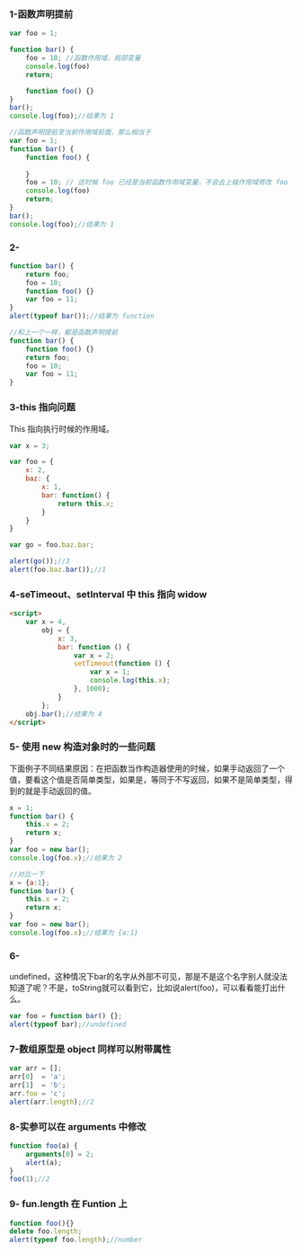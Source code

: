 ### 1-函数声明提前

```javascript
var foo = 1;

function bar() {
    foo = 10; //函数作用域，局部变量
    console.log(foo)
    return;

    function foo() {}
}
bar();
console.log(foo);//结果为 1

//函数声明提前至当前作用域前面，那么相当于
var foo = 1;
function bar() {
    function foo() {
      
    }
    foo = 10; // 这时候 foo 已经是当前函数作用域变量，不会去上级作用域修改 foo
    console.log(foo)
    return;
}
bar();
console.log(foo);//结果为 1
```

### 2-

```javascript
function bar() {
    return foo;
    foo = 10;
    function foo() {}
    var foo = 11;
}
alert(typeof bar());//结果为 function

//和上一个一样，都是函数声明提前
function bar() {
  	function foo() {}
    return foo;
    foo = 10;
    var foo = 11;
}
```

### 3-this 指向问题

This 指向执行时候的作用域。

```javascript
var x = 3;

var foo = {
    x: 2,
    baz: {
        x: 1,
        bar: function() {
            return this.x;
        }
    }
}

var go = foo.baz.bar;

alert(go());//3
alert(foo.baz.bar());//1
```

### 4-seTimeout、setInterval 中 this 指向 widow

```html
<script>
	var x = 4,
        obj = {
            x: 3,
            bar: function () {
                var x = 2;
                setTimeout(function () {
                    var x = 1;
                    console.log(this.x);
                }, 1000);
            }
        };
    obj.bar();//结果为 4 
</script>    

```

### 5- 使用 new 构造对象时的一些问题

下面例子不同结果原因：在把函数当作构造器使用的时候，如果手动返回了一个值，要看这个值是否简单类型，如果是，等同于不写返回，如果不是简单类型，得到的就是手动返回的值。

```javascript
x = 1;
function bar() {
    this.x = 2;
    return x;
}
var foo = new bar();
console.log(foo.x);//结果为 2

//对比一下
x = {a:1};
function bar() {
    this.x = 2;
    return x;
}
var foo = new bar();
console.log(foo.x);//结果为 {a:1}
```

### 6-

undefined，这种情况下bar的名字从外部不可见，那是不是这个名字别人就没法知道了呢？不是，toString就可以看到它，比如说alert(foo)，可以看看能打出什么。

```javascript
var foo = function bar() {};
alert(typeof bar);//undefined
```

### 7-数组原型是 object 同样可以附带属性

```javascript
var arr = [];
arr[0]  = 'a';
arr[1]  = 'b';
arr.foo = 'c';
alert(arr.length);//2
```

### 8-实参可以在 arguments 中修改

```javascript
function foo(a) {
    arguments[0] = 2;
    alert(a);
}
foo(1);//2
```

### 9- fun.length 在 Funtion 上

```javascript
function foo(){}
delete foo.length;
alert(typeof foo.length);//number
```